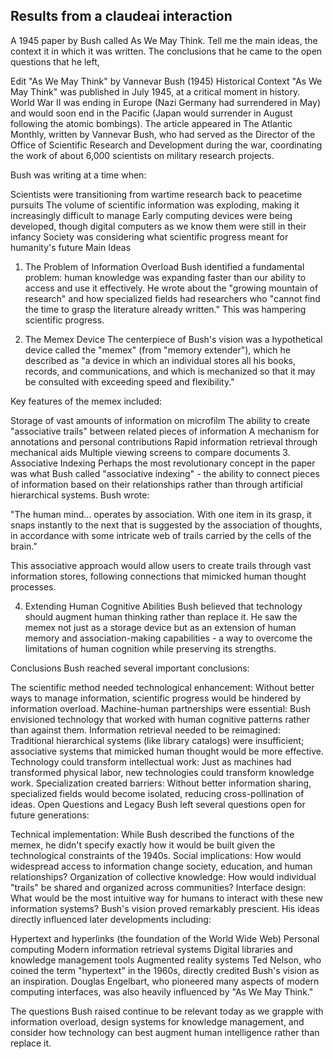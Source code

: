## Results from a claudeai interaction

A 1945 paper by Bush called As We May Think. Tell me the main ideas, the context it in which it was written. The conclusions that he came to the open questions that he left,

Edit
"As We May Think" by Vannevar Bush (1945)
Historical Context
"As We May Think" was published in July 1945, at a critical moment in history. World War II was ending in Europe (Nazi Germany had surrendered in May) and would soon end in the Pacific (Japan would surrender in August following the atomic bombings). The article appeared in The Atlantic Monthly, written by Vannevar Bush, who had served as the Director of the Office of Scientific Research and Development during the war, coordinating the work of about 6,000 scientists on military research projects.

Bush was writing at a time when:

Scientists were transitioning from wartime research back to peacetime pursuits
The volume of scientific information was exploding, making it increasingly difficult to manage
Early computing devices were being developed, though digital computers as we know them were still in their infancy
Society was considering what scientific progress meant for humanity's future
Main Ideas
1. The Problem of Information Overload
Bush identified a fundamental problem: human knowledge was expanding faster than our ability to access and use it effectively. He wrote about the "growing mountain of research" and how specialized fields had researchers who "cannot find the time to grasp the literature already written." This was hampering scientific progress.

2. The Memex Device
The centerpiece of Bush's vision was a hypothetical device called the "memex" (from "memory extender"), which he described as "a device in which an individual stores all his books, records, and communications, and which is mechanized so that it may be consulted with exceeding speed and flexibility."

Key features of the memex included:

Storage of vast amounts of information on microfilm
The ability to create "associative trails" between related pieces of information
A mechanism for annotations and personal contributions
Rapid information retrieval through mechanical aids
Multiple viewing screens to compare documents
3. Associative Indexing
Perhaps the most revolutionary concept in the paper was what Bush called "associative indexing" - the ability to connect pieces of information based on their relationships rather than through artificial hierarchical systems. Bush wrote:

"The human mind... operates by association. With one item in its grasp, it snaps instantly to the next that is suggested by the association of thoughts, in accordance with some intricate web of trails carried by the cells of the brain."

This associative approach would allow users to create trails through vast information stores, following connections that mimicked human thought processes.

4. Extending Human Cognitive Abilities
Bush believed that technology should augment human thinking rather than replace it. He saw the memex not just as a storage device but as an extension of human memory and association-making capabilities - a way to overcome the limitations of human cognition while preserving its strengths.

Conclusions
Bush reached several important conclusions:

The scientific method needed technological enhancement: Without better ways to manage information, scientific progress would be hindered by information overload.
Machine-human partnerships were essential: Bush envisioned technology that worked with human cognitive patterns rather than against them.
Information retrieval needed to be reimagined: Traditional hierarchical systems (like library catalogs) were insufficient; associative systems that mimicked human thought would be more effective.
Technology could transform intellectual work: Just as machines had transformed physical labor, new technologies could transform knowledge work.
Specialization created barriers: Without better information sharing, specialized fields would become isolated, reducing cross-pollination of ideas.
Open Questions and Legacy
Bush left several questions open for future generations:

Technical implementation: While Bush described the functions of the memex, he didn't specify exactly how it would be built given the technological constraints of the 1940s.
Social implications: How would widespread access to information change society, education, and human relationships?
Organization of collective knowledge: How would individual "trails" be shared and organized across communities?
Interface design: What would be the most intuitive way for humans to interact with these new information systems?
Bush's vision proved remarkably prescient. His ideas directly influenced later developments including:

Hypertext and hyperlinks (the foundation of the World Wide Web)
Personal computing
Modern information retrieval systems
Digital libraries and knowledge management tools
Augmented reality systems
Ted Nelson, who coined the term "hypertext" in the 1960s, directly credited Bush's vision as an inspiration. Douglas Engelbart, who pioneered many aspects of modern computing interfaces, was also heavily influenced by "As We May Think."

The questions Bush raised continue to be relevant today as we grapple with information overload, design systems for knowledge management, and consider how technology can best augment human intelligence rather than replace it.
